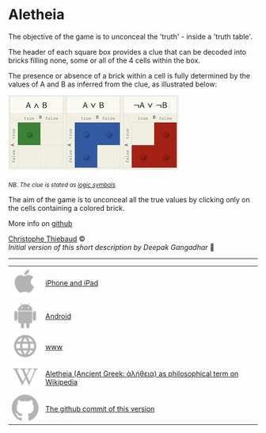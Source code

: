 # Aletheia

The objective of the game is to unconceal the 'truth' - inside a 'truth table'.

The header of each square box provides a clue that can be decoded into bricks filling none, some or all of the 4 cells within the box.

The presence or absence of a brick within a cell is fully determined by the values of A and B as inferred from the clue, as illustrated below:

![example](/HOWTO-example.jpg)

<sub>_NB. The clue is stated as [logic symbols](https://en.wikipedia.org/wiki/List_of_logic_symbols)_</sub>

The aim of the game is to unconceal all the true values ​​by clicking only on the cells containing a colored brick.

<!---
Making mistakes doesn't hurt, but striving for accuracy enhances the overall enjoyment of the game, particularly with the textual and auditory rewards when finished.
-->

More info on [github](https://github.com/cthiebaud/truth/blob/main/README.md)

[Christophe Thiebaud](https://cthiebaud.com/) © <br>_Initial version of this short description by Deepak Gangadhar_ 🙏

---

| | |
|:------|:--------|
| ![Apple App Store](assets/svg/Apple_logo_grey.svg) | [iPhone and iPad](https://apps.apple.com/us/app/aletheia-by-%C3%A6quologica/id6476017817) |
| ![Android App Store](assets/svg/android-svgrepo-com.svg) | [Android](https://play.google.com/apps/testing/com.cthiebaud.aletheia.twa) |
| ![WWW](assets/svg/internet-svgrepo-com.svg) | [www](https://aletheia.cthiebaud.com/) |
| ![aletheia](assets/svg/Wikipedia's_W.svg) |  [Aletheia (Ancient Greek: ἀλήθεια) as philosophical term on Wikipedia ](https://en.wikipedia.org/wiki/Aletheia) |
| ![Github](assets/svg/github.svg) | [The github commit of this version](https://github.com/cthiebaud/truth/commit/{{commit_hash}}) |




